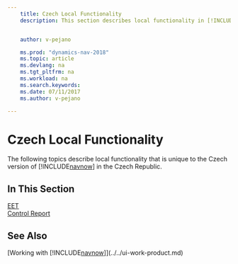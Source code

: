 ```yaml
---
    title: Czech Local Functionality
    description: This section describes local functionality in [!INCLUDE[navnow](../../includes/navnow_md.md)] in Czech.


    author: v-pejano

    ms.prod: "dynamics-nav-2018"
    ms.topic: article
    ms.devlang: na
    ms.tgt_pltfrm: na
    ms.workload: na
    ms.search.keywords:
    ms.date: 07/11/2017
    ms.author: v-pejano

---
```

# Czech Local Functionality
The following topics describe local functionality that is unique to the Czech version of [!INCLUDE[navnow](../../includes/navnow_md.md)] in the Czech Republic.  

## In This Section  
[EET](eet.md)  
[Control Report](control-report.md)


## See Also
[Working with [!INCLUDE[navnow](../../includes/navnow_md.md)]](../../ui-work-product.md)   
